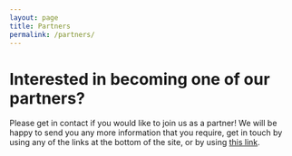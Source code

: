 ```yaml
---
layout: page
title: Partners
permalink: /partners/
---
```


# Interested in becoming one of our partners?
Please get in contact if you would like to join us as a partner! We will be happy to send you any more information that you require, get in touch by using any of the links at the bottom of the site, or by using [this link](mailto:contact@hackathonsforschools.com "Email").
